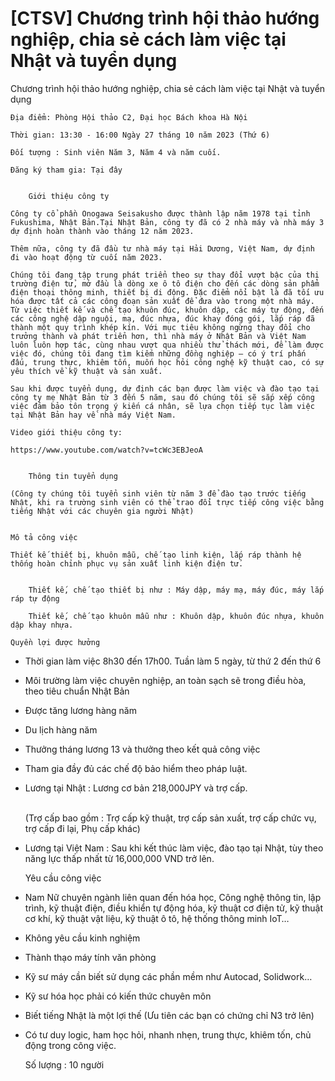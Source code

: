 # [CTSV] Chương trình hội thảo hướng nghiệp, chia sẻ cách làm việc tại Nhật và tuyển dụng

Chương trình hội thảo hướng nghiệp, chia sẻ cách làm việc tại Nhật và tuyển dụng
        
	Địa điểm: Phòng Hội thảo C2, Đại học Bách khoa Hà Nội

	Thời gian: 13:30 - 16:00 Ngày 27 tháng 10 năm 2023 (Thứ 6)

	Đối tượng : Sinh viên Năm 3, Năm 4 và năm cuối.       

	Đăng ký tham gia: Tại đây

	
		Giới thiệu công ty

	Công ty cổ phần Onogawa Seisakusho được thành lập năm 1978 tại tỉnh Fukushima, Nhật Bản.Tại Nhật Bản, công ty đã có 2 nhà máy và nhà máy 3 dự định hoàn thành vào tháng 12 năm 2023.

	Thêm nữa, công ty đã đầu tư nhà máy tại Hải Dương, Việt Nam, dự định đi vào hoạt động từ cuối năm 2023.

	Chúng tôi đang tập trung phát triển theo sự thay đổi vượt bậc của thị trường điện tử, mở đầu là dòng xe ô tô điện cho đến các dòng sản phẩm điện thoại thông minh, thiết bị di động. Đặc điểm nổi bật là đã tối ưu hóa được tất cả các công đoạn sản xuất để đưa vào trong một nhà máy. Từ việc thiết kế và chế tạo khuôn đúc, khuôn dập, các máy tự động, đến các công nghệ dập nguội, mạ, đúc nhựa, đúc khay đóng gói, lắp ráp đã thành một quy trình khép kín. Với mục tiêu không ngừng thay đổi cho trưởng thành và phát triển hơn, thì nhà máy ở Nhật Bản và Việt Nam luôn luôn hợp tác, cùng nhau vượt qua nhiều thử thách mới, để làm được việc đó, chúng tôi đang tìm kiếm những đồng nghiệp – có ý trí phấn đấu, trung thực, khiêm tốn, muốn học hỏi công nghệ kỹ thuật cao, có sự yêu thích về kỹ thuật và sản xuất.

	Sau khi được tuyển dụng, dự định các bạn được làm việc và đào tạo tại công ty mẹ Nhật Bản từ 3 đến 5 năm, sau đó chúng tôi sẽ sắp xếp công việc đảm bảo tôn trọng ý kiến cá nhân, sẽ lựa chọn tiếp tục làm việc tại Nhật Bản hay về nhà máy Việt Nam.

	Video giới thiệu công ty:

	https://www.youtube.com/watch?v=tcWc3EBJeoA

	
		Thông tin tuyển dụng

	(Công ty chúng tôi tuyển sinh viên từ năm 3 để đào tạo trước tiếng Nhật, khi ra trường sinh viên có thể trao đổi trực tiếp công việc bằng tiếng Nhật với các chuyên gia người Nhật)                                                                           

	Mô tả công việc

	Thiết kế thiết bị, khuôn mẫu, chế tạo linh kiện, lắp ráp thành hệ thống hoàn chỉnh phục vụ sản xuất linh kiện điện tử.

	
		Thiết kế, chế tạo thiết bị như : Máy dập, máy mạ, máy đúc, máy lắp ráp tự động
	
		Thiết kế, chế tạo khuôn mẫu như : Khuôn dập, khuôn đúc nhựa, khuôn dập khay nhựa.

	Quyền lợi được hưởng
- Thời gian làm việc 8h30 đến 17h00. Tuần làm 5 ngày, từ thứ 2 đến thứ 6
- Môi trường làm việc chuyên nghiệp, an toàn sạch sẽ trong điều hòa, theo tiêu chuẩn Nhật Bản
- Được tăng lương hàng năm
- Du lịch hàng năm
- Thưởng tháng lương 13 và thưởng theo kết quả công việc
- Tham gia đầy đủ các chế độ bảo hiểm theo pháp luật.
- Lương tạ̣i Nhật : Lương cơ bản 218,000JPY và trợ cấp.                                        

	(Trợ cấp bao gồm : Trợ cấp kỹ thuật, trợ cấp sản xuất, trợ cấp chức vụ, trợ cấp đi lại, Phụ cấp khác)
- Lương tại Việt Nam : Sau khi kết thúc làm việc, đào tạo tại Nhật, tùy theo năng lực thấp nhất từ 16,000,000 VND trở lên.

	Yêu cầu công việc
- Nam Nữ chuyên ngành liên quan đến hóa học, Công nghệ thông tin, lập trình, kỹ thuật điện, điều khiển tự động hóa, kỹ thuật cơ điện tử, kỹ thuật cơ khí, kỹ thuật vật liệu, kỹ thuật ô tô, hệ thống thông minh IoT…
- Không yêu cầu kinh nghiệm
- Thành thạo máy tính văn phòng
- Kỹ sư máy cần biết sử dụng các phần mềm như Autocad, Solidwork…
- Kỹ sư hóa học phải có kiến thức chuyên môn
- Biết tiếng Nhật là một lợi thế (Ưu tiên các bạn có chứng chỉ N3 trở lên)
- Có tư duy logic, ham học hỏi, nhanh nhẹn, trung thực, khiêm tốn, chủ động trong công việc.

	Số lượng : 10 người